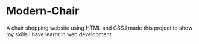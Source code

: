 # Modern-Chair
A chair shopping website using HTML and CSS.I made this project to show my skills i have learnt in web development 
